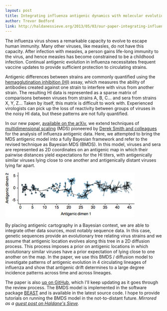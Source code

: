 ```yaml
---
layout: post
title: Integrating influenza antigenic dynamics with molecular evolution
author: Trevor Bedford
link: http://haldanessieve.org/2013/05/03/our-paper-integrating-influenza-antigenic-dynamics-with-molecular-evolution/
---
```


The influenza virus shows a remarkable capacity to evolve to escape human immunity.  Many other viruses, like measles, do not have this capacity.  After infection with measles, a person gains life-long immunity to the virus, and hence measles has become constrained to be a childhood infection.  Continual antigenic evolution in influenza necessitates frequent vaccine updates to provide sufficient protection to circulating strains.  

Antigenic differences between strains are commonly quantified using the [hemagglutination inhibition (HI)](http://en.wikipedia.org/wiki/Hemagglutination_assay) assay, which measures the ability of antibodies created against one strain to interfere with virus from another strain.  The resulting HI data is represented as a sparse matrix of comparisons between viruses from strains A, B, C... and sera from strains X, Y, Z...  Taken by itself, this matrix is difficult to work with.  Experienced virologists can pick up the loss of reactivity between groups of viruses in the noisy HI data, but these patterns are not fully quantified.

In our new paper, [available on the arXiv](http://arxiv.org/abs/1304.3637), we extend techniques of [multidimensional scaling](http://en.wikipedia.org/wiki/Multidimensional_scaling) (MDS) pioneered by [Derek Smith and colleagues](http://antigenic-cartography.org/) for the analysis of influenza antigenic data.  Here, we attempted to bring the MDS antigenic model into a fully Bayesian framework and refer to the revised technique as Bayesian MDS (BMDS).  In this model, viruses and sera are represented as 2D coordinates on an antigenic map in which their pairwise distances yield expectations for the HI titers, with antigenically similar viruses lying close to one another and antigenically distant viruses lying far apart.

<a href="/pdfs/bedford-flux-2013.pdf">![](/images/bmds_h3.png)</a>

By placing antigenic cartography in a Bayesian context, we are able to integrate other data sources, most notably sequence data.  In this case, genetic sequences provide an evolutionary tree relating virus strains and we assume that antigenic location evolves along this tree in a 2D diffusion process.  This process imposes a prior on antigenic locations in which evolutionary similar viruses have a prior expectation of lying close to one another on the map.  In the paper, we use this BMDS / diffusion model to investigate patterns of antigenic evolution in 4 circulating lineages of influenza and show that antigenic drift determines to a large degree incidence patterns across time and across lineages.

The paper is also [up on GitHub](https://github.com/trvrb/flux), which I'll keep updating as it goes through the review process.  The BMDS model is implemented in the software package [BEAST](http://beast.bio.ed.ac.uk/) and is available in the latest source code.  I hope to provide tutorials on running the BMDS model in the not-to-distant future. <i>Mirrored as a [guest post on Haldane's Sieve](http://haldanessieve.org/2013/05/03/our-paper-integrating-influenza-antigenic-dynamics-with-molecular-evolution/).</i>

